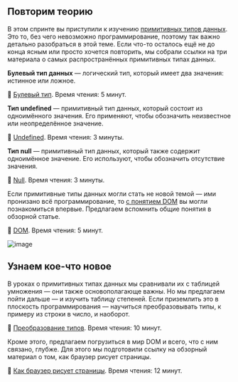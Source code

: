 ## Повторим теорию

В этом спринте вы приступили к изучению [примитивных типов данных](https://praktikum.yandex.ru/trainer/web/lesson/fc264c73-f3da-4f79-9984-de2ba9d73571/). Это то, без чего невозможно программирование, поэтому так важно детально разобраться в этой теме. Если что-то осталось ещё не до конца ясным или просто хочется повторить, мы собрали ссылки на три материала о самых распространённых примитивных типах данных.

**Булевый тип данных** — логический тип, который имеет два значения: истинное или ложное.

🐶 [Булевый тип](https://doka.guide/js/boolean/). Время чтения: 5 минут.

**Тип undefined** — примитивный тип данных, который состоит из одноимённого значения. Его применяют, чтобы обозначить неизвестное или неопределённое значение.

🐶 [Undefined](https://doka.guide/js/undefined/). Время чтения: 3 минуты.

**Тип null** — примитивный тип данных, который также содержит одноимённое значение. Его используют, чтобы обозначить отсутствие значения.

🐶 [Null](https://doka.guide/js/null-primitive/). Время чтения: 3 минуты.

Если примитивные типы данных могли стать не новой темой — ими пронизано всё программирование, то [с понятием DOM](https://praktikum.yandex.ru/trainer/web/lesson/68dcdd1c-3ca4-440d-b629-2d2ae43dd1b3/) вы могли познакомиться впервые. Предлагаем вспомнить общие понятия в обзорной статье.

🐶 [DOM](https://doka.guide/js/dom/). Время чтения: 5 минут.

![image](https://pictures.s3.yandex.net/resources/doca_nu_pogodi_1642524848.gif)

## Узнаем кое-что новое

В уроках о примитивных типах данных мы сравнивали их с таблицей умножения — они также основополагающе важны. Но мы предлагаем пойти дальше — и изучить таблицу степеней. Если приземлить это в плоскость программирования — научиться преобразовывать типы, к примеру из строки в число, и наоборот.

🐶 [Преобразование типов](https://doka.guide/js/typecasting/). Время чтения: 10 минут.

Кроме этого, предлагаем погрузиться в мир DOM и всего, что с ним связано, глубже. Для этого мы подготовили ссылку на обзорный материал о том, как браузер рисует страницы.

🐶 [Как браузер рисует страницы](https://doka.guide/js/how-the-browser-creates-pages/). Время чтения: 12 минут.